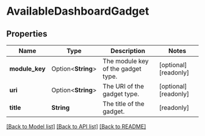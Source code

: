 # AvailableDashboardGadget

## Properties

Name | Type | Description | Notes
------------ | ------------- | ------------- | -------------
**module_key** | Option<**String**> | The module key of the gadget type. | [optional][readonly]
**uri** | Option<**String**> | The URI of the gadget type. | [optional][readonly]
**title** | **String** | The title of the gadget. | [readonly]

[[Back to Model list]](../README.md#documentation-for-models) [[Back to API list]](../README.md#documentation-for-api-endpoints) [[Back to README]](../README.md)


